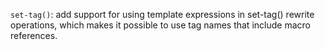 `set-tag()`: add support for using template expressions in set-tag() rewrite
operations, which makes it possible to use tag names that include macro
references.
